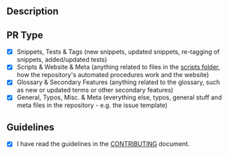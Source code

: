 <!-- Use a descriptive title, prefix it with [FIX], [FEATURE] or [ENHANCEMENT] if applicable (use only one) -->

## Description
<!-- Write a detailed description of your changes/additions here -->
<!-- If your PR resolves an issue, please state "Resolves #(issue number)" to help maintainers process it faster -->
<!-- If you think your PR will cause breaking changes, require changes in the documentation etc, please be so kind as to explain what, where and how -->

## PR Type
- [X] Snippets, Tests & Tags (new snippets, updated snippets, re-tagging of snippets, added/updated tests)
- [X] Scripts & Website & Meta (anything related to files in the [scripts folder](https://github.com/30-seconds/30-seconds-of-code/tree/master/scripts), how the repository's automated procedures work and the website)
- [X] Glossary & Secondary Features (anything related to the glossary, such as new or updated terms or other secondary features)
- [X] General, Typos, Misc. & Meta (everything else, typos, general stuff and meta files in the repository - e.g. the issue template)

## Guidelines
- [X] I have read the guidelines in the [CONTRIBUTING](https://github.com/30-seconds/30-seconds-of-code/blob/master/CONTRIBUTING.md) document.
